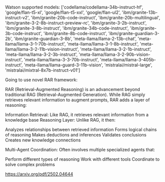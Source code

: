 Watson supported models: ['codellama/codellama-34b-instruct-hf', 
'google/flan-t5-xl', 'google/flan-t5-xxl', 'google/flan-ul2', 
'ibm/granite-13b-instruct-v2', 'ibm/granite-20b-code-instruct', 
'ibm/granite-20b-multilingual', 'ibm/granite-3-2-8b-instruct-preview-rc', 
'ibm/granite-3-2b-instruct', 'ibm/granite-3-8b-instruct', 
'ibm/granite-34b-code-instruct', 'ibm/granite-3b-code-instruct', 
'ibm/granite-8b-code-instruct', 'ibm/granite-guardian-3-2b', 
'ibm/granite-guardian-3-8b', 'meta-llama/llama-2-13b-chat', 
'meta-llama/llama-3-1-70b-instruct', 'meta-llama/llama-3-1-8b-instruct', 
'meta-llama/llama-3-2-11b-vision-instruct', 
'meta-llama/llama-3-2-1b-instruct', 'meta-llama/llama-3-2-3b-instruct', 
'meta-llama/llama-3-2-90b-vision-instruct', 
'meta-llama/llama-3-3-70b-instruct', 'meta-llama/llama-3-405b-instruct', 
'meta-llama/llama-guard-3-11b-vision', 'mistralai/mistral-large', 
'mistralai/mixtral-8x7b-instruct-v01']

Going to use novel RAR framework:

RAR (Retrieval-Augmented Reasoning) is an advancement beyond traditional RAG (Retrieval-Augmented Generation). While RAG simply retrieves relevant information to augment prompts, RAR adds a layer of reasoning:

Information Retrieval: Like RAG, it retrieves relevant information from a knowledge base
Reasoning Layer: Unlike RAG, it then:

Analyzes relationships between retrieved information
Forms logical chains of reasoning
Makes deductions and inferences
Validates conclusions
Creates new knowledge connections

Multi-Agent Coordination: Often involves multiple specialized agents that:

Perform different types of reasoning
Work with different tools
Coordinate to solve complex problems

https://arxiv.org/pdf/2502.04644